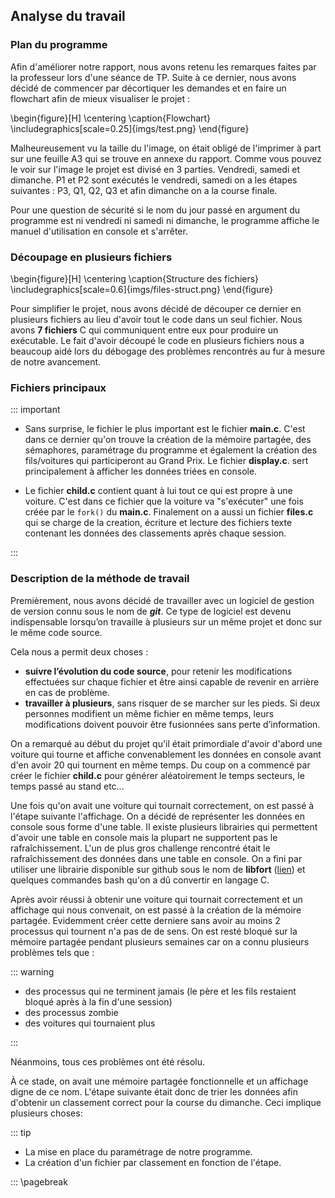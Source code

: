 Analyse du travail
------------------

### Plan du programme 

Afin d'améliorer notre rapport, nous avons retenu les remarques faites par la professeur lors d'une séance de TP. 
Suite à ce dernier, nous avons décidé de commencer par décortiquer les demandes et en faire un flowchart afin 
de mieux visualiser le projet : 

\begin{figure}[H]
\centering
\caption{Flowchart}
\includegraphics[scale=0.25]{imgs/test.png}
\end{figure}

Malheureusement vu la taille du l'image, on était obligé de l'imprimer à part sur une feuille A3 qui se trouve en annexe 
du rapport. Comme vous pouvez le voir sur l'image le projet est divisé en 3 parties. Vendredi, samedi et dimanche. 
P1 et P2 sont exécutés le vendredi, samedi on a les étapes suivantes : P3, Q1, Q2, Q3 et afin dimanche on a la course finale.

Pour une question de sécurité si le nom du jour passé en argument du programme est ni vendredi ni samedi ni dimanche, 
le programme affiche le manuel d'utilisation en console et s'arrêter. 
 
### Découpage en plusieurs fichiers 

\begin{figure}[H]
\centering
\caption{Structure des fichiers}
\includegraphics[scale=0.6]{imgs/files-struct.png}
\end{figure}

Pour simplifier le projet, nous avons décidé de découper ce dernier en plusieurs fichiers au lieu d'avoir tout le code dans un 
seul fichier. Nous avons **7 fichiers** C qui communiquent entre eux pour produire un exécutable. Le fait d'avoir découpé le 
code en plusieurs fichiers nous a beaucoup aidé lors du débogage des problèmes rencontrés au fur à mesure de notre avancement.

### Fichiers principaux 

::: important

- Sans surprise, le fichier le plus important est le fichier **main.c**. C'est dans ce dernier qu'on trouve la création 
de la mémoire partagée, des sémaphores, paramétrage du programme et également la création des fils/voitures qui participeront 
au Grand Prix. Le fichier **display.c**. sert principalement à afficher les données triées en console. 

- Le fichier **child.c** contient quant à lui tout ce qui est propre à une voiture. C'est dans ce fichier que la voiture va "s'exécuter" 
une fois créée par le `fork()` du **main.c**. Finalement on a aussi un fichier **files.c** qui se charge de la creation, écriture 
et lecture des fichiers texte contenant les données des classements après chaque session. 

:::
 
### Description de la méthode de travail 

Premièrement, nous avons décidé de travailler avec un logiciel de gestion de version connu sous le nom de 
**_git_**. Ce type de logiciel est devenu indispensable lorsqu’on travaille à plusieurs sur un même projet et donc sur 
le même code source. 

Cela nous a permit deux choses : 
 - **suivre l’évolution du code source**, pour retenir les modifications effectuées sur chaque fichier et être 
   ainsi capable de revenir en arrière en cas de problème. 
 - **travailler à plusieurs**, sans risquer de se marcher sur les pieds. Si deux personnes modifient un même fichier en même 
   temps, leurs modifications doivent pouvoir être fusionnées sans perte d’information.

On a remarqué au début du projet qu'il était primordiale d'avoir d'abord une voiture qui tourne et affiche convenablement les données 
en console avant d'en avoir 20 qui tournent en même temps. Du coup on a commencé par créer le fichier **child.c** pour 
générer aléatoirement le temps secteurs, le temps passé au stand etc...

Une fois qu'on avait une voiture qui tournait correctement, on est passé à l'étape suivante l'affichage. On a décidé de 
représenter les données en console sous forme d'une table. Il existe plusieurs librairies qui permettent d'avoir une 
table en console mais la plupart ne supportent pas le rafraîchissement. L'un de plus gros challenge rencontré était le rafraîchissement 
des données dans une table en console. On a fini par utiliser une librairie disponible sur github sous le nom 
de **libfort** ([lien](https://github.com/seleznevae/libfort "github de libfort")) et quelques commandes bash qu'on a dû convertir 
en langage C.

Après avoir réussi à obtenir une voiture qui tournait correctement et un affichage qui nous convenait, on est passé 
à la création de la mémoire partagée. Evidemment créer cette derniere sans avoir au moins 2 processus qui tournent n'a pas de 
de sens. On est resté bloqué sur la mémoire partagée pendant plusieurs semaines car on a connu plusieurs problèmes tels que :

::: warning

* des processus qui ne terminent jamais (le père et les fils restaient bloqué après à la fin d'une session)
* des processus zombie
* des voitures qui tournaient plus

::: 

Néanmoins, tous ces problèmes ont été résolu. 

À ce stade, on avait une mémoire partagée fonctionnelle et un affichage digne de ce nom. L'étape suivante était donc de trier 
les données afin d'obtenir un classement correct pour la course du dimanche. Ceci implique plusieurs choses: 

::: tip

* La mise en place du paramétrage de notre programme.
* La création d'un fichier par classement en fonction de l'étape.  

:::
\pagebreak